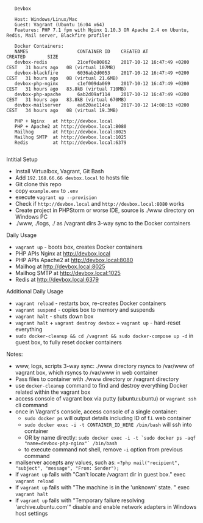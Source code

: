 ```

   Devbox
   
   Host: Windows/Linux/Mac
   Guest: Vagrant (Ubuntu 16:04 x64)
   Features: PHP 7.1 fpm with Nginx 1.10.3 OR Apache 2.4 on Ubuntu, Redis, Mail server, Blackfire profiler
   
   Docker Containers:
   NAMES                  CONTAINER ID    CREATED AT                       CREATED        SIZE                 
   devbox-redis           21cef0e80862    2017-10-12 16:47:49 +0200 CEST   31 hours ago   0B (virtual 107MB)
   devbox-blackfire       6036ab2d0053    2017-10-12 16:47:49 +0200 CEST   31 hours ago   0B (virtual 21.6MB)
   devbox-php-nginx       c1ef009da069    2017-10-12 16:47:49 +0200 CEST   31 hours ago   83.8kB (virtual 710MB)
   devbox-php-apache      6ab2d09af114    2017-10-12 16:47:49 +0200 CEST   31 hours ago   83.8kB (virtual 670MB)
   devbox-mailserver      ea620ae114ca    2017-10-12 14:08:13 +0200 CEST   34 hours ago   0B (virtual 19.3MB)
  
   PHP + Nginx   at http://devbox.local
   PHP + Apache2 at http://devbox.local:8080
   Mailhog       at http://devbox.local:8025
   Mailhog SMTP  at http://devbox.local:1025
   Redis         at http://devbox.local:6379
   
```

Intitial Setup
- Install Virtualbox, Vagrant, Git Bash
- Add `192.168.66.66 devbox.local` to hosts file
- Git clone this repo
- copy `example.env` to `.env`
- execute `vagrant up --provision`
- Check if `http://devbox.local` and `http://devbox.local:8080` works 
- Create project in PHPStorm or worse IDE, source is ./www directory on Windows PC
- ./www, ./logs, ./ as /vagrant dirs 3-way sync to the Docker containers

Daily Usage
- `vagrant up` - boots box, creates Docker containers
- PHP APIs Nginx at http://devbox.local
- PHP APIs Apache2 at http://devbox.local:8080
- Mailhog at http://devbox.local:8025
- Mailhog SMTP at http://devbox.local:1025
- Redis at http://devbox.local:6379

Additional Daily Usage
- `vagrant reload` - restarts box, re-creates Docker containers
- `vagrant suspend` - copies box to memory and suspends
- `vagrant halt` - shuts down box
- `vagrant halt` + `vagrant destroy devbox` + `vagrant up` - hard-reset everything
- `sudo docker-cleanup && cd /vagrant && sudo docker-compose up -d` in guest box, to fully reset docker containers

Notes:
- www, logs, scripts 3-way sync: ./www directory rsyncs to /var/www of vagrant box, which rsyncs to /var/www in web container
- Pass files to container with ./www directory or /vagrant directory
- use `docker-cleanup` command to find and destroy everything Docker related within the vagrant box
- access console of vagrant box via putty (ubuntu:ubuntu) or `vagrant ssh` cli command
- once in Vagrant's console, access console of a single container:
  - `sudo docker ps` will output details including ID of f.i. web container
  - `sudo docker exec -i -t CONTAINER_ID_HERE /bin/bash` will ssh into container
  - OR by name directly: ```sudo docker exec -i -t `sudo docker ps -aqf "name=devbox-php-nginx"` /bin/bash```
  - to execute command not shell, remove `-i` option from previous command
- mailserver accepts any values, such as: `<?php mail("recipient", "subject", "message", "From: Sender");`
- if `vagrant up` fails with "Can't locate /vagrant dir in guest box." exec `vagrant reload`
- if `vagrant up` fails with "The machine is in the 'unknown' state. " exec `vagrant halt`
- if `vagrant up` fails with "Temporary failure resolving 'archive.ubuntu.com'" disable and enable network adapters in Windows host settings